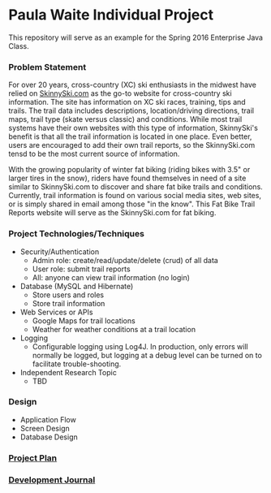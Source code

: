# Paula Waite Individual Project

This repository will serve as an example for the Spring 2016 Enterprise Java Class. 

### Problem Statement

For over 20 years, cross-country (XC) ski enthusiasts in the midwest have relied on [SkinnySki.com](https://www.skinnyski.com) as the go-to website for cross-country ski information. The site has information on XC ski races, training, tips and trails.  The trail data includes descriptions, location/driving directions, trail maps, trail type (skate versus classic) and conditions. While most trail systems have their own websites with this type of information, SkinnySki's benefit is that all the trail information is located in one place.  Even better, users are encouraged to add their own trail reports, so the SkinnySki.com tensd to be the most current source of information.  

With the growing popularity of winter fat biking (riding bikes with 3.5" or larger tires in the snow), riders have found themselves in need of a site similar to SkinnySki.com to discover and share fat bike trails and conditions. Currently, trail information is found on various social media sites, web sites, or is simply shared in email among those "in the know". This Fat Bike Trail Reports website will serve as the SkinnySki.com for fat biking. 

### Project Technologies/Techniques 

* Security/Authentication
  * Admin role: create/read/update/delete (crud) of all data
  * User role: submit trail reports
  * All: anyone can view trail information (no login)
* Database (MySQL and Hibernate)
  * Store users and roles
  * Store trail information
* Web Services or APIs
  * Google Maps for trail locations
  * Weather for weather conditions at a trail location
* Logging
  * Configurable logging using Log4J. In production, only errors will normally be logged, but logging at a debug level can be turned on to facilitate trouble-shooting. 
* Independent Research Topic
  * TBD

### Design

* Application Flow
* Screen Design
* Database Design

### [Project Plan](ProjectPlan.md)


### [Development Journal](Journal.md)
